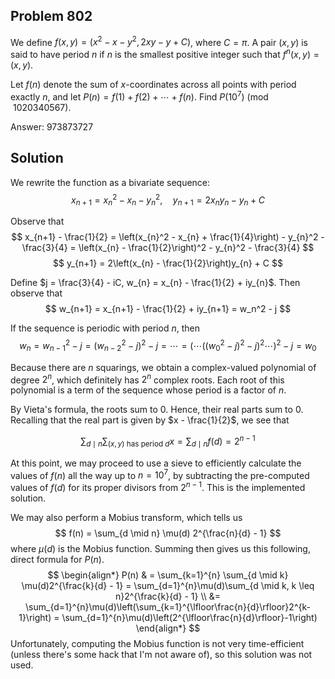 ## Problem 802

We define $f(x, y) = (x^2 - x - y^2, 2xy - y + C)$, where $C = \pi$. A pair $(x, y)$ is said to have period $n$ if $n$ is the smallest positive integer such that $f^n(x, y) = (x, y)$. 

Let $f(n)$ denote the sum of $x$-coordinates across all points with period exactly $n$, and let $P(n) = f(1) + f(2) + \cdots + f(n)$. Find $P(10^7) \pmod{1020340567}$.

Answer: $973873727$

## Solution

We rewrite the function as a bivariate sequence:
$$ x_{n+1} = x_{n}^2 - x_{n} - y_{n}^2, \quad y_{n+1} = 2x_{n}y_{n} - y_{n} + C $$

Observe that
$$ x_{n+1} - \frac{1}{2} = \left(x_{n}^2 - x_{n} + \frac{1}{4}\right) - y_{n}^2 - \frac{3}{4} = \left(x_{n} - \frac{1}{2}\right)^2 - y_{n}^2 - \frac{3}{4} $$
$$ y_{n+1} = 2\left(x_{n} - \frac{1}{2}\right)y_{n} + C $$

Define $j = \frac{3}{4} - iC, w_{n} = x_{n} - \frac{1}{2} + iy_{n}$. Then observe that
$$ w_{n+1} = x_{n+1} - \frac{1}{2} + iy_{n+1} = w_n^2 - j $$

If the sequence is periodic with period $n$, then
$$ w_n = w_{n-1}^2 - j = (w_{n-2}^2 - j)^2 - j = \cdots = \left(\cdots\left((w_0^2 - j)^2 - j\right)^2\cdots\right)^2 - j = w_0 $$

Because there are $n$ squarings, we obtain a complex-valued polynomial of degree $2^n$, which definitely has $2^n$ complex roots. Each root of this polynomial is a term of the sequence whose period is a factor of $n$.

By Vieta's formula, the roots sum to $0$. Hence, their real parts sum to $0$. Recalling that the real part is given by $x - \frac{1}{2}$, we see that 

$$ \sum_{d \mid n} \sum_{(x, y) \text{ has period } d} x = \sum_{d \mid n} f(d) = 2^{n-1} $$

At this point, we may proceed to use a sieve to efficiently calculate the values of $f(n)$ all the way up to $n = 10^7$, by subtracting the pre-computed values of $f(d)$ for its proper divisors from $2^{n-1}$. This is the implemented solution.

We may also perform a Mobius transform, which tells us
$$ f(n) = \sum_{d \mid n} \mu(d) 2^{\frac{n}{d} - 1} $$
where $\mu(d)$ is the Mobius function. Summing then gives us this following, direct formula for $P(n)$.
$$
\begin{align*} P(n) & = \sum_{k=1}^{n} \sum_{d \mid k} \mu(d)2^{\frac{k}{d} - 1} = \sum_{d=1}^{n}\mu(d)\sum_{d \mid k, k \leq n}2^{\frac{k}{d} - 1} \\ &= \sum_{d=1}^{n}\mu(d)\left(\sum_{k=1}^{\lfloor\frac{n}{d}\rfloor}2^{k-1}\right) = \sum_{d=1}^{n}\mu(d)\left(2^{\lfloor\frac{n}{d}\rfloor}-1\right) \end{align*}
$$
Unfortunately, computing the Mobius function is not very time-efficient (unless there's some hack that I'm not aware of), so this solution was not used.